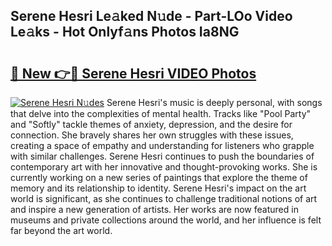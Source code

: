 ## Serene Hesri Le𝚊ked N𝚞de - Part-LOo Video Le𝚊ks - Hot Onlyf𝚊ns Photos Ia8NG

# <h2><a href="http://ab38694.deff.icu/?id=Serene+Hesri">🔗 New 👉🔴 Serene Hesri VIDEO Photos</a></h2>

[![Serene Hesri N𝚞des](https://i.imgur.com/rIISA9y.gif)](http://ab38694.deff.icu/?id=Serene+Hesri)
Serene Hesri's music is deeply personal, with songs that delve into the complexities of mental health. Tracks like "Pool Party" and "Softly" tackle themes of anxiety, depression, and the desire for connection. She bravely shares her own struggles with these issues, creating a space of empathy and understanding for listeners who grapple with similar challenges. Serene Hesri continues to push the boundaries of contemporary art with her innovative and thought-provoking works. She is currently working on a new series of paintings that explore the theme of memory and its relationship to identity. Serene Hesri's impact on the art world is significant, as she continues to challenge traditional notions of art and inspire a new generation of artists. Her works are now featured in museums and private collections around the world, and her influence is felt far beyond the art world.

